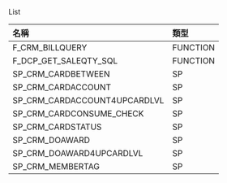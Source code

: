 List

| 名稱	| 類型 | 
| :--- |:---  |
| F_CRM_BILLQUERY	| FUNCTION | 
| F_DCP_GET_SALEQTY_SQL	| FUNCTION |
| SP_CRM_CARDBETWEEN	| SP |
| SP_CRM_CARDACCOUNT	| SP |
| SP_CRM_CARDACCOUNT4UPCARDLVL | SP |
| SP_CRM_CARDCONSUME_CHECK | SP |
| SP_CRM_CARDSTATUS | SP |
| SP_CRM_DOAWARD | SP |
| SP_CRM_DOAWARD4UPCARDLVL | SP |
| SP_CRM_MEMBERTAG | SP |
